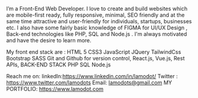 I’m a Front-End Web Developer. I love to create and build websites which are mobile-first ready, fully responsive, minimal, SEO friendly and at the same time attractive and user-friendly for individuals, startups, businesses etc. I also have some fairly basic knowledge of FIGMA for UI/UX Design , Back-end technologies like PHP, SQL and Node.js . I'm always motivated and have the desire to learn more.

My front end stack are :
HTML 5
CSS3
JavaScript
JQuery
TailwindCss
Bootstrap
SASS
Git and Github for version control,
React.js,
Vue.js,
Rest APIs,
BACK-END STACK
PHP
SQL
Node.js

Reach me on:
linkedIn:https://www.linkedin.com/in/lamodot/
Twitter : https://www.twitter.com/lamodots
Email: lamodots@gmail.com
MY PORTFOLIO: https://www.lamodot.com
